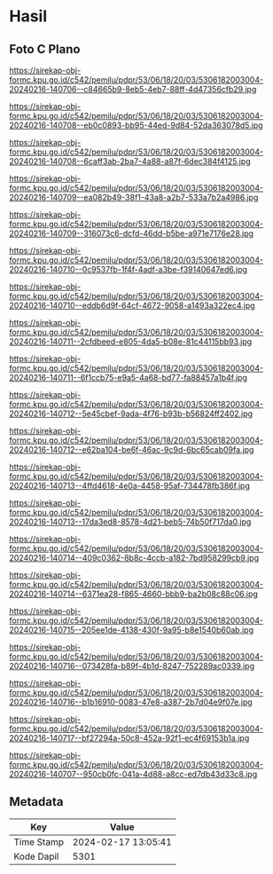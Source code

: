 # Hasil

## Foto C Plano

https://sirekap-obj-formc.kpu.go.id/c542/pemilu/pdpr/53/06/18/20/03/5306182003004-20240216-140706--c84665b9-8eb5-4eb7-88ff-4d47356cfb29.jpg

https://sirekap-obj-formc.kpu.go.id/c542/pemilu/pdpr/53/06/18/20/03/5306182003004-20240216-140708--eb0c0893-bb95-44ed-9d84-52da363078d5.jpg

https://sirekap-obj-formc.kpu.go.id/c542/pemilu/pdpr/53/06/18/20/03/5306182003004-20240216-140708--6caff3ab-2ba7-4a88-a87f-6dec384f4125.jpg

https://sirekap-obj-formc.kpu.go.id/c542/pemilu/pdpr/53/06/18/20/03/5306182003004-20240216-140709--ea082b49-38f1-43a8-a2b7-533a7b2a4986.jpg

https://sirekap-obj-formc.kpu.go.id/c542/pemilu/pdpr/53/06/18/20/03/5306182003004-20240216-140709--316073c6-dcfd-46dd-b5be-a971e7176e28.jpg

https://sirekap-obj-formc.kpu.go.id/c542/pemilu/pdpr/53/06/18/20/03/5306182003004-20240216-140710--0c9537fb-1f4f-4adf-a3be-f39140647ed6.jpg

https://sirekap-obj-formc.kpu.go.id/c542/pemilu/pdpr/53/06/18/20/03/5306182003004-20240216-140710--eddb6d9f-64cf-4672-9058-a1493a322ec4.jpg

https://sirekap-obj-formc.kpu.go.id/c542/pemilu/pdpr/53/06/18/20/03/5306182003004-20240216-140711--2cfdbeed-e805-4da5-b08e-81c44115bb93.jpg

https://sirekap-obj-formc.kpu.go.id/c542/pemilu/pdpr/53/06/18/20/03/5306182003004-20240216-140711--6f1ccb75-e9a5-4a68-bd77-fa88457a1b4f.jpg

https://sirekap-obj-formc.kpu.go.id/c542/pemilu/pdpr/53/06/18/20/03/5306182003004-20240216-140712--5e45cbef-9ada-4f76-b93b-b56824ff2402.jpg

https://sirekap-obj-formc.kpu.go.id/c542/pemilu/pdpr/53/06/18/20/03/5306182003004-20240216-140712--e62ba104-be6f-46ac-9c9d-6bc65cab09fa.jpg

https://sirekap-obj-formc.kpu.go.id/c542/pemilu/pdpr/53/06/18/20/03/5306182003004-20240216-140713--4ffd4618-4e0a-4458-95af-734478fb386f.jpg

https://sirekap-obj-formc.kpu.go.id/c542/pemilu/pdpr/53/06/18/20/03/5306182003004-20240216-140713--17da3ed8-8578-4d21-beb5-74b50f717da0.jpg

https://sirekap-obj-formc.kpu.go.id/c542/pemilu/pdpr/53/06/18/20/03/5306182003004-20240216-140714--409c0362-8b8c-4ccb-a182-7bd958299cb9.jpg

https://sirekap-obj-formc.kpu.go.id/c542/pemilu/pdpr/53/06/18/20/03/5306182003004-20240216-140714--6371ea28-f865-4660-bbb9-ba2b08c88c06.jpg

https://sirekap-obj-formc.kpu.go.id/c542/pemilu/pdpr/53/06/18/20/03/5306182003004-20240216-140715--205ee1de-4138-430f-9a95-b8e1540b60ab.jpg

https://sirekap-obj-formc.kpu.go.id/c542/pemilu/pdpr/53/06/18/20/03/5306182003004-20240216-140716--073428fa-b89f-4b1d-8247-752289ac0339.jpg

https://sirekap-obj-formc.kpu.go.id/c542/pemilu/pdpr/53/06/18/20/03/5306182003004-20240216-140716--b1b16910-0083-47e8-a387-2b7d04e9f07e.jpg

https://sirekap-obj-formc.kpu.go.id/c542/pemilu/pdpr/53/06/18/20/03/5306182003004-20240216-140717--bf27294a-50c8-452a-92f1-ec4f69153b1a.jpg

https://sirekap-obj-formc.kpu.go.id/c542/pemilu/pdpr/53/06/18/20/03/5306182003004-20240216-140707--950cb0fc-041a-4d88-a8cc-ed7db43d33c8.jpg


## Metadata

| Key        | Value               |
| ---------- | ------------------- |
| Time Stamp | 2024-02-17 13:05:41 |
| Kode Dapil | 5301                |




